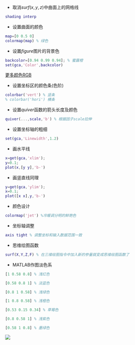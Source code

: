 - 取消$surf(x,y,z)$中曲面上的网格线

```matlab
shading interp
```

- 设置曲面的颜色

```matlab
map=[0 0.5 0]
colormap(map) % 绿色
```

- 设置$figure$图片的背景色

```matlab
backcolor=[0.94 0.99 0.94]; % 蜜露橙
set(gca,'Color',backcolor)
```

[更多颜色RGB](https://blog.csdn.net/qq_42537872/article/details/127960146)

- 设置坐标区的颜色条(色阶)

```matlab
colorbar('vert') % 竖条
% colorbar('hori') 横条
```

- 设置$quiver$函数的箭头长度及颜色

```matlab
quiver(...,scale,'b') % 根据因子scale拉伸
```

- 设置坐标轴的粗细

```matlab
set(gca,'Linewidth',1.2)
```

- 画水平线

```matlab
x=get(gca,'xlim');
y=0.1;
plot(x,[y y],'b-')
```

- 画竖直线同理

```matlab
y=get(gca,'ylim');
x=0.1;
plot([x x],y,'b-')
```

- 颜色设计

```matlab
colormap('jet') %冷暖调分明的鲜艳色
```

- 坐标轴调整

```matlab
axis tight % 调整坐标和输入数据范围一致
```

- 思维绘图函数

```matlab
surf(X,Y,Z,F) % 在三维绘图指令中加入新的参量就变成思维绘图函数了
```

- MATLAB作图淡色系

```matlab
[1 0.58 0.8] % 浅红色

[0.58 0.8 1] % 淡蓝色

[0.8 1 0.58] % 浅绿色

[1 0.8 0.58] % 浅橙色

[0.53 0.15 0.34] % 草莓色

[0.8 0.58 1] % 浅紫色

[0.58 1 0.8] % 墨绿色
```

![](https://gitee.com/yixin-oss/blogImage/raw/master/img/color.png)